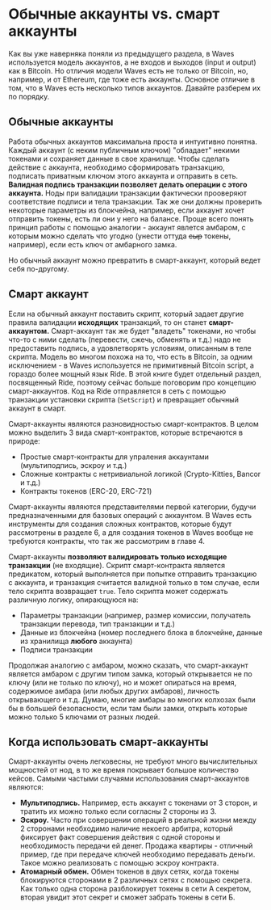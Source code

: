 # Обычные аккаунты vs. смарт аккаунты

Как вы уже наверняка поняли из предыдущего раздела, в Waves используется модель аккаунтов, а не входов и выходов (input и output) как в Bitcoin. Но отличия модели Waves есть не только от Bitcoin, но, например, и от Ethereum, где тоже есть аккаунты. Основное отличие в том, что в Waves есть несколько типов аккаунтов. Давайте разберем их по порядку.

## Обычные аккаунты

Работа обычных аккаунтов максимальна проста и интуитивно понятна. Каждый аккаунт (с неким публичным ключом) "обладает" некими токенами и сохраняет данные в свое хранилще. Чтобы сделать действие с аккаунта, необходимо сформировать транзакцию, подписать приватным ключом этого аккаунта и отправить в сеть. **Валидная подпись транзакции позволяет делать операции с этого аккаунта.** Ноды при валидации транзакции фактически прооверяют соответствие подписи и тела транзакции. Так же они должны проверить некоторые параметры из блокчейна, например, если аккаунт хочет отправить токены, есть ли они у него на балансе. Проще всего понять принцип работы с помощью аналогии - аккаунт явлется амбаром, с которым можно сделать что угодно (унести оттуда <s>сыр</s> токены, например), если есть ключ от амбарного замка.

Но обычный аккаунт можно превратить в смарт-аккаунт, который ведет себя по-другому.

## Смарт аккаунт

Если на обычный аккаунт поставить скрипт, который задает другие правила валидации **исходящих** транзакций, то он станет **смарт-аккаунтом.** Смарт-аккаунт так же будет "владеть" токенами, но чтобы что-то с ними сделать (перевести, сжечь, обменять и т.д.) надо не предоставить подпись, а удовлетворять условиям, описанным в теле скрипта. Модель во многом похожа на то, что есть в Bitcoin, за одним исключением - в Waves используется не примитивный Bitcoin script, а гораздо более мощный язык Ride. В этой книге будет отдельный раздел, посвященный Ride, поэтому сейчас больше поговорим про концепцию смарт-аккаунтов. Код на Ride отправляется в сеть с помощью транзакции установки скрипта (`SetScript`) и превращает обычный аккаунт в смарт.

Смарт-аккаунты являются разновидностью смарт-контрактов. В целом можно выделить 3 вида смарт-контрактов, которые встречаются в природе:

- Простые смарт-контракты для упраления аккаунтами (мультиподпись, эскроу и т.д.)
- Сложные контракты с нетривиальной логикой (Crypto-Kitties, Bancor и т.д.)
- Контракты токенов (ERC-20, ERC-721)

Смарт-аккаунты являются представителями первой категории, будучи предназначенными для базовых операций с аккаунтом. В Waves есть инструменты для создания сложных контрактов, которые будут рассмотрены в разделе 6, а для создания токенов в Waves вообще не требуются контракты, что так же рассмотрим в главе 4.

Смарт-аккаунты **позволяют валидировать только исходящие транзакции** (не входящие). Скрипт смарт-контракта является предикатом, который выполняется при попытке отправить транзакцию с аккаунта, и транзакция считается валидной только в том случае, если тело скрипта возвращает `true`. Тело скрипта может содержать различную логику, опирающуюся на:

- Параметры транзакции (например, размер комиссии, получатель транзакции перевода, тип транзакции и т.д.)
- Данные из блокчейна (номер последнего блока в блокчейне, данные из хранилища **любого** аккаунта)
- Подписи транзакции

Продолжая аналогию с амбаром, можно сказать, что смарт-аккаунт является амбаром с другим типом замка, который открывается не по ключу (или не только по ключу), но и может опираться на время, содержимое амбара (или любых других амбаров), личность открывающего и т.д. Думаю, многие амбары во многих колхозах были бы в большей безопасности, если там были замки, открыть которые можно только 5 ключами от разных людей.

## Когда использовать смарт-аккаунты

Смарт-аккаунты очень легковесны, не требуют много вычислительных мощностей от нод, в то же время покрывает большое количество кейсов. Самыми частыми случаями использования смарт-аккаунтов являются:

- **Мультиподпись.** Например, есть аккаунт с токенами от 3 сторон, и тратить их можно только если согласны 2 стороны из 3.
- **Эскроу.** Часто при совершении операций в реальной жизни между 2 сторонами необходимо наличие некоего арбитра, который фиксирует факт совершения действия с одной стороны и необходимость передачи ей денег. Продажа квартиры - отличный пример, где при передаче ключей необходимо передавать деньги. Такое можно реализовать с помощью эскроу контракта.
- **Атомарный обмен.** Обмен токенов в двух сетях, когда токены блокируются сторонами в 2 различных сетях с помощью секрета. Как только одна сторона разблокирует токены в сети А секретом, вторая увидит этот секрет и сможет забрать токены в сети Б.
